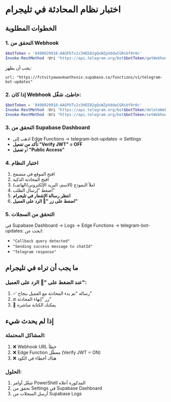 # اختبار نظام المحادثة في تليجرام

## الخطوات المطلوبة

### 1. التحقق من Webhook
```powershell
$botToken = '8498029918:AAGPbTv2z3HEE82gQxWZpXddwCGRsbf0r0c'
Invoke-RestMethod -Uri "https://api.telegram.org/bot$botToken/getWebhookInfo"
```

يجب أن يظهر:
```
url: "https://fctvityawavmuethxxix.supabase.co/functions/v1/telegram-bot-updates"
```

### 2. إذا كان Webhook خاطئ، شغّل:
```powershell
$botToken = '8498029918:AAGPbTv2z3HEE82gQxWZpXddwCGRsbf0r0c'
Invoke-RestMethod -Uri "https://api.telegram.org/bot$botToken/deleteWebhook?drop_pending_updates=true"
Invoke-RestMethod -Uri "https://api.telegram.org/bot$botToken/setWebhook?url=https://fctvityawavmuethxxix.supabase.co/functions/v1/telegram-bot-updates"
```

### 3. التحقق من Supabase Dashboard
- اذهب إلى Edge Functions → telegram-bot-updates → Settings
- **تأكد من تفعيل "Verify JWT" = OFF**
- أو **تفعيل "Public Access"**

### 4. اختبار النظام
1. افتح الموقع في متصفح
2. افتح المحادثة الذكية
3. املأ النموذج (الاسم، البريد الإلكتروني/الهاتف)
4. اضغط "إرسال الطلب"
5. **انتظر رسالة الإشعار في تليجرام**
6. **اضغط على زر "💬 الرد على العميل"**

### 5. التحقق من السجلات
في Supabase Dashboard → Logs → Edge Functions → telegram-bot-updates:
ابحث عن:
- `"Callback query detected"`
- `"Sending success message to chatId"`
- `"Telegram response"`

## ما يجب أن تراه في تليجرام

### عند الضغط على "💬 الرد على العميل":
1. ✅ رسالة "تم بدء المحادثة مع العميل بنجاح"
2. 🔚 زر "إنهاء المحادثة"
3. 💬 يمكنك الكتابة مباشرة

## إذا لم يحدث شيء

### المشاكل المحتملة:
1. ❌ Webhook URL خطأ
2. ❌ Edge Function معطّل (Verify JWT = ON)
3. ❌ هناك أخطاء في الكود

### الحلول:
1. شغّل أوامر PowerShell المذكورة أعلاه
2. تحقق من Settings في Supabase Dashboard
3. أرسل السجلات من Supabase Logs
